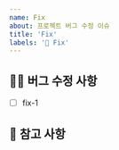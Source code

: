 ```yaml
---
name: Fix
about: 프로젝트 버그 수정 이슈
title: 'Fix'
labels: '🐞 Fix'
---
```


## 👨‍🔧 버그 수정 사항

<!-- 어떤 버그를 수정했는지 알려주세요. -->

- [ ] fix-1

## 📖 참고 사항

<!-- 레퍼런스, 스크린샷 등을 넣어 주세요. -->

